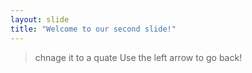 ```yaml
---
layout: slide
title: "Welcome to our second slide!"
---
```

> chnage it to a quate
Use the left arrow to go back!
